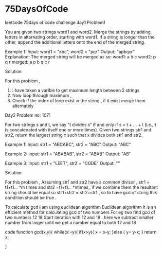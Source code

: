 # 75DaysOfCode
leetcode 75days of code challenge 
day1 
Problem1 

You are given two strings word1 and word2. Merge the strings by adding letters in alternating order, starting with word1. If a string is longer than the other, append the additional letters onto the end of the merged string.

Example 1:
Input: word1 = "abc", word2 = "pqr"
Output: "apbqcr"
Explanation: The merged string will be merged as so:
word1:  a   b   c
word2:    p   q   r
merged: a p b q c r


Solution 

For this problem , 
1. I have taken a varible to get maximum length between 2  strings
2. Now loop through maximum  , 
3. Check if the index of loop exist in the string  , if it exist merge them alternately  

Day2
Problem no: 1071 

For two strings s and t, we say "t divides s" if and only if s = t + ... + t (i.e., t is concatenated with itself one or more times).
Given two strings str1 and str2, return the largest string x such that x divides both str1 and str2.
 
Example 1:
Input: str1 = "ABCABC", str2 = "ABC"
Output: "ABC"

Example 2:
Input: str1 = "ABABAB", str2 = "ABAB"
Output: "AB"

Example 3:
Input: str1 = "LEET", str2 = "CODE"
Output: ""



Solution 


For this problem ,
Assuming str1 and str2 have a common divisor  , str1 = t1+t1... *m times and str2 =t1+t1... *ntimes , if we combine them the resultant string should be equal  so str1+str2 = str2+str1  , so to have gcd of string this condition should be true  .

To calculate gcd i am using euclidean algorithm  Euclidean algorithm 
It is an efficient method for calculating gcd of two numbers 
For eg two find gcd of two numbers  12 18 
Start iteration with 12 and 18  . here we subtract smaller number from larger until we get   a number equal to both 12 and 18 

code 
   function gcd(x,y){
   while(x!=y){
       if(x>y){
      x = x-y;
  }else {
     y= y-x;
 }
  return x;


}
